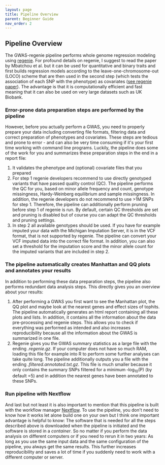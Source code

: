 ```yaml
---
layout: page
title: Pipeline Overview
parent: Beginner Guide
nav_order: 2
---
```


## Pipeline Overview

The GWAS-regenie pipeline performs whole genome regression modeling using [regenie](https://github.com/rgcgithub/regenie). For profound details on regenie, I suggest to read the paper by Mbatchou et al. but it can be used for quantitative and binary traits and first builds regression models according to the leave-one-chromosome-out (LOCO) scheme that are then used in the second step (which tests the association of each SNP with the phenotype) as covariates ([see regenie paper](https://doi.org/10.1038/s41588-021-00870-7)). The advantage is that it is computationally efficient and fast meaning that it can also be used on very large datasets such as UK Biobank.

### Error-prone data preparation steps are performed by the pipeline

However, before you actually perform a GWAS, you need to properly prepare your data including converting file formats, filtering data and correct preparation of phenotypes and covariates. These steps are tedious and prone to error - and can also be very time consuming if it's your first time working with command line programs. Luckily, the pipeline does some of the work for you and summarizes these preparation steps in the end in a report file:

1. It validates the phenotype and (optional) covariate files that you prepared
2. For step 1 regenie developers recommend to use directly genotyped variants that have passed quality control (QC). The pipeline performs the QC for you, based on minor allele frequency and count, genotype missingness, Hardy-Weinberg equilibrium and sample missingness. In addition, the regenie developers do not recommend to use >1M SNPs for step 1. Therefore, the pipeline can additionally perform pruning before step 1 of regenie is run. By default, certain QC thresholds are set and pruning is disabled but of course you can adapt the QC thresholds and pruning settings.
3. In step 2 all available genotypes should be used. If you have for example imputed your data with the Michigan Imputation Server, it is in the VCF format, that is not supported by regenie. The pipeline can convert your VCF imputed data into the correct file format. In addition, you can also set a threshold for the imputation score and the minor allele count for the imputed variants that are included in step 2.

### The pipeline automatically creates Manhattan and QQ plots and annotates your results

In addition to performing these data preparation steps, the pipeline also performs redundant data analysis steps. This directly gives you an overview about your results:

1. After performing a GWAS you first want to see the Manhattan plot, the QQ plot and maybe look at the nearest genes and effect sizes of tophits. The pipeline automatically generates an html report containing all these plots and lists. In addition, it contains all the information about the data pre-processing and regenie steps. This allows you to check if everything was performed as intended and also increases reproducibility because all the information about the GWAS is summarized in one file.
2. Regenie gives you the GWAS summary statistics as a large file with the ending *.regenie.gz*. If your computer does not have so much RAM, loading this file for example into R to perform some further analyses can take quite long. The pipeline additionally outputs you a file with the ending *.filtered.annotated.txt.gz*. This file is much smaller because it only contains the summary SNPs filtered for a minimum ‑log<sub>10</sub>(P) (by default =5) and in addition the nearest genes have been annotated to these SNPs.

### Run pipeline with Nextflow
And last but not least it is also important to mention that this pipeline is built with the workflow manager [Nextflow](https://www.nextflow.io/). To use the pipeline, you don't need to know how it works let alone build one on your own but I think one important advantage is helpful to know: The software that is needed for all the steps described above is downloaded when the pipeline is initiated and the software is stored in a *container*. So no matter if you perform the data analysis on different computers or if you need to rerun it in two years: As long as you use the same input data and the same configuration of the pipeline, you always get the same results. This further increases reproducibility and saves a lot of time if you suddenly need to work with a different computer or server.
